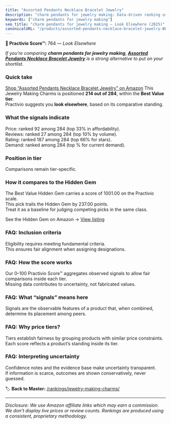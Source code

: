 ```yaml
---
title: "Assorted Pendants Necklace Bracelet Jewelry"
description: "charm pendants for jewelry making: Data-driven ranking using the Practivio Score™. Positioned by quality, value, demand, findability, momentum."
keywords: ["charm pendants for jewelry making"]
seo_title: "charm pendants for jewelry making — Look Elsewhere (2025)"
canonicalURL: "/products/assorted-pendants-necklace-bracelet-jewelry-B07YKCTD3F/"
---
```


**🚫 Practivio Score™:** 764 — _Look Elsewhere_


*If you're comparing **charm pendants for jewelry making**, **[Assorted Pendants Necklace Bracelet Jewelry](https://www.amazon.com/dp/B07YKCTD3F?tag=practivio-20)** is a strong alternative to put on your shortlist.*
### Quick take
[Shop “Assorted Pendants Necklace Bracelet Jewelry” on Amazon](https://www.amazon.com/dp/B07YKCTD3F?tag=practivio-20)
This Jewelry Making Charms is positioned **214 out of 284**, within the **Best Value tier**.  
Practivio suggests you **look elsewhere**, based on its comparative standing.

### What the signals indicate
Price: ranked 92 among 284 (top 33% in affordability).  
Reviews: ranked 27 among 284 (top 10% by volume).  
Rating: ranked 187 among 284 (top 66% for stars).  
Demand: ranked  among 284 (top % for current demand).

### Position in tier
Comparisons remain tier-specific.

### How it compares to the Hidden Gem
The Best Value Hidden Gem carries a score of 1001.00 on the Practivio scale.  
This pick trails the Hidden Gem by 237.00 points.  
Treat it as a baseline for judging competing picks in the same class.  

See the Hidden Gem on Amazon → [View listing](https://www.amazon.com/dp/B0B4JPSQLG?tag=practivio-20)

### FAQ: Inclusion criteria
Eligibility requires meeting fundamental criteria.  
This ensures fair alignment when assigning designations.

### FAQ: How the score works
Our 0–100 Practivio Score™ aggregates observed signals to allow fair comparisons inside each tier.  
Missing data contributes to uncertainty, not fabricated values.

### FAQ: What “signals” means here
Signals are the observable features of a product that, when combined, determine its placement among peers.

### FAQ: Why price tiers?
Tiers establish fairness by grouping products with similar price constraints.  
Each score reflects a product’s standing inside its tier.

### FAQ: Interpreting uncertainty
Confidence notes and the evidence base make uncertainty transparent.  
If information is scarce, outcomes are shown conservatively, never guessed.


🏷️ **Back to Master:** [/rankings/jewelry-making-charms/](/rankings/jewelry-making-charms/)

---
_Disclosure: We use Amazon affiliate links which may earn a commission. We don’t display live prices or review counts. Rankings are produced using a consistent, proprietary methodology._
